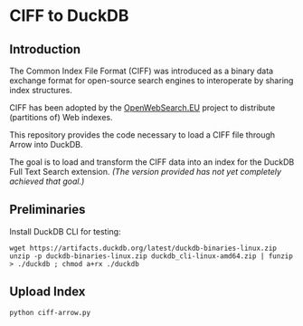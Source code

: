 # CIFF to DuckDB

## Introduction

The Common Index File Format (CIFF) was introduced as a binary data exchange format for open-source search engines 
to interoperate by sharing index structures.

CIFF has been adopted by the [OpenWebSearch.EU](https://openwebsearch.eu) project to distribute (partitions of) 
Web indexes.

This repository provides the code necessary to load a CIFF file through Arrow into DuckDB.

The goal is to load and transform the CIFF data into an index for the DuckDB Full Text Search extension.
_(The version provided has not yet completely achieved that goal.)_

## Preliminaries

Install DuckDB CLI for testing:

    wget https://artifacts.duckdb.org/latest/duckdb-binaries-linux.zip
    unzip -p duckdb-binaries-linux.zip duckdb_cli-linux-amd64.zip | funzip > ./duckdb ; chmod a+rx ./duckdb

## Upload Index

    python ciff-arrow.py


